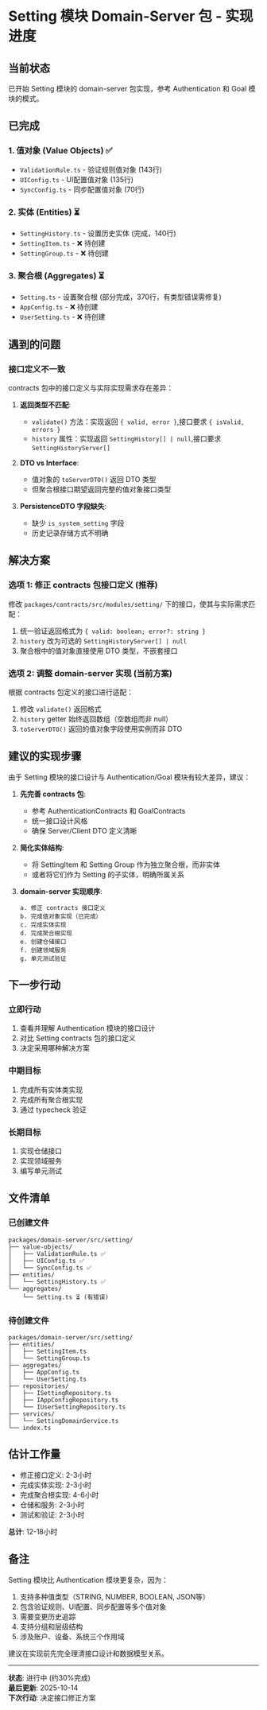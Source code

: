 # Setting 模块 Domain-Server 包 - 实现进度

## 当前状态

已开始 Setting 模块的 domain-server 包实现，参考 Authentication 和 Goal 模块的模式。

## 已完成

### 1. 值对象 (Value Objects) ✅
- `ValidationRule.ts` - 验证规则值对象 (143行)
- `UIConfig.ts` - UI配置值对象 (135行)
- `SyncConfig.ts` - 同步配置值对象 (70行)

### 2. 实体 (Entities) ⏳
- `SettingHistory.ts` - 设置历史实体 (完成，140行)
- `SettingItem.ts` - ❌ 待创建
- `SettingGroup.ts` - ❌ 待创建

### 3. 聚合根 (Aggregates) ⏳
- `Setting.ts` - 设置聚合根 (部分完成，370行，有类型错误需修复)
- `AppConfig.ts` - ❌ 待创建
- `UserSetting.ts` - ❌ 待创建

## 遇到的问题

### 接口定义不一致

contracts 包中的接口定义与实际实现需求存在差异：

1. **返回类型不匹配**:
   - `validate()` 方法：实现返回 `{ valid, error }`,接口要求 `{ isValid, errors }`
   - `history` 属性：实现返回 `SettingHistory[] | null`,接口要求 `SettingHistoryServer[]`

2. **DTO vs Interface**:
   - 值对象的 `toServerDTO()` 返回 DTO 类型
   - 但聚合根接口期望返回完整的值对象接口类型

3. **PersistenceDTO 字段缺失**:
   - 缺少 `is_system_setting` 字段
   - 历史记录存储方式不明确

## 解决方案

### 选项 1: 修正 contracts 包接口定义 (推荐)

修改 `packages/contracts/src/modules/setting/` 下的接口，使其与实际需求匹配：

1. 统一验证返回格式为 `{ valid: boolean; error?: string }`
2. `history` 改为可选的 `SettingHistoryServer[] | null`
3. 聚合根中的值对象直接使用 DTO 类型，不嵌套接口

### 选项 2: 调整 domain-server 实现 (当前方案)

根据 contracts 包定义的接口进行适配：

1. 修改 `validate()` 返回格式
2. `history` getter 始终返回数组（空数组而非 null）
3. `toServerDTO()` 返回的值对象字段使用实例而非 DTO

## 建议的实现步骤

由于 Setting 模块的接口设计与 Authentication/Goal 模块有较大差异，建议：

1. **先完善 contracts 包**:
   - 参考 AuthenticationContracts 和 GoalContracts
   - 统一接口设计风格
   - 确保 Server/Client DTO 定义清晰

2. **简化实体结构**:
   - 将 SettingItem 和 Setting Group 作为独立聚合根，而非实体
   - 或者将它们作为 Setting 的子实体，明确所属关系

3. **domain-server 实现顺序**:
   ```
   a. 修正 contracts 接口定义
   b. 完成值对象实现（已完成）
   c. 完成实体实现
   d. 完成聚合根实现
   e. 创建仓储接口
   f. 创建领域服务
   g. 单元测试验证
   ```

## 下一步行动

### 立即行动
1. 查看并理解 Authentication 模块的接口设计
2. 对比 Setting contracts 包的接口定义
3. 决定采用哪种解决方案

### 中期目标
1. 完成所有实体类实现
2. 完成所有聚合根实现
3. 通过 typecheck 验证

### 长期目标
1. 实现仓储接口
2. 实现领域服务
3. 编写单元测试

## 文件清单

### 已创建文件
```
packages/domain-server/src/setting/
├── value-objects/
│   ├── ValidationRule.ts ✅
│   ├── UIConfig.ts ✅
│   └── SyncConfig.ts ✅
├── entities/
│   └── SettingHistory.ts ✅
└── aggregates/
    └── Setting.ts ⏳ (有错误)
```

### 待创建文件
```
packages/domain-server/src/setting/
├── entities/
│   ├── SettingItem.ts
│   └── SettingGroup.ts
├── aggregates/
│   ├── AppConfig.ts
│   └── UserSetting.ts
├── repositories/
│   ├── ISettingRepository.ts
│   ├── IAppConfigRepository.ts
│   └── IUserSettingRepository.ts
├── services/
│   └── SettingDomainService.ts
└── index.ts
```

## 估计工作量

- 修正接口定义: 2-3小时
- 完成实体实现: 2-3小时
- 完成聚合根实现: 4-6小时
- 仓储和服务: 2-3小时
- 测试和验证: 2-3小时

**总计**: 12-18小时

## 备注

Setting 模块比 Authentication 模块更复杂，因为：
1. 支持多种值类型（STRING, NUMBER, BOOLEAN, JSON等）
2. 包含验证规则、UI配置、同步配置等多个值对象
3. 需要变更历史追踪
4. 支持分组和层级结构
5. 涉及账户、设备、系统三个作用域

建议在实现前先完全理清接口设计和数据模型关系。

---

**状态**: 进行中 (约30%完成)  
**最后更新**: 2025-10-14  
**下次行动**: 决定接口修正方案
